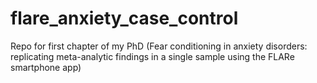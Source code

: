 # flare_anxiety_case_control
Repo for first chapter of my PhD (Fear conditioning in anxiety disorders: replicating meta-analytic findings in a single sample using the FLARe smartphone app)
